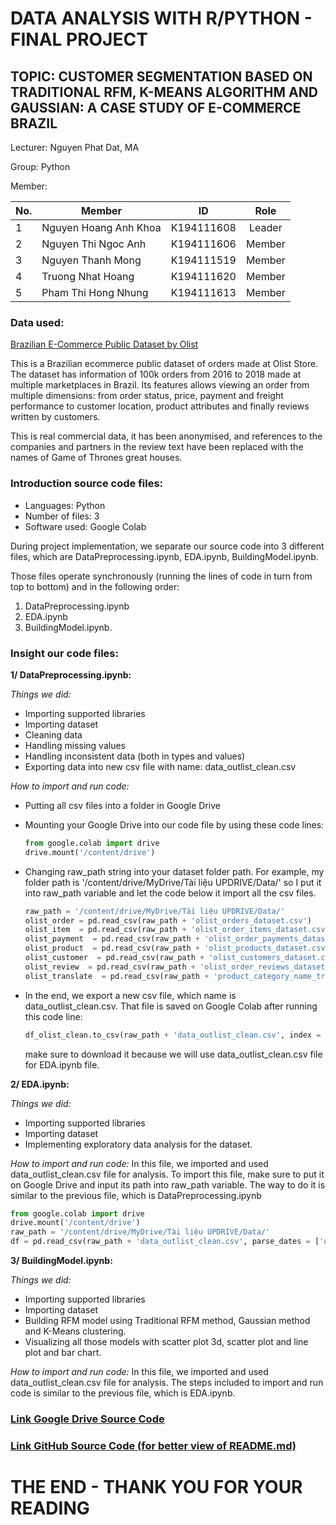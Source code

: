 # DATA ANALYSIS WITH R/PYTHON - FINAL PROJECT

## TOPIC: CUSTOMER SEGMENTATION BASED ON TRADITIONAL RFM, K-MEANS ALGORITHM AND GAUSSIAN: A CASE STUDY OF E-COMMERCE BRAZIL

Lecturer: Nguyen Phat Dat, MA

Group: Python

Member: 

| No. | Member                 | ID         | Role    | 
| --- | ---------------------- |:----------:|:-------:|
| 1   | Nguyen Hoang Anh Khoa  | K194111608 | Leader  | 
| 2   | Nguyen Thi Ngoc Anh    | K194111606 | Member  | 
| 3   | Nguyen Thanh Mong      | K194111519 | Member  | 
| 4   | Truong Nhat Hoang      | K194111620 | Member  | 
| 5   | Pham Thi Hong Nhung    | K194111613 | Member  | 

### Data used:

[Brazilian E-Commerce Public Dataset by Olist](https://www.kaggle.com/datasets/olistbr/brazilian-ecommerce)

This is a Brazilian ecommerce public dataset of orders made at Olist Store. The dataset has information of 100k orders from 2016 to 2018 made at multiple marketplaces in Brazil. Its features allows viewing an order from multiple dimensions: from order status, price, payment and freight performance to customer location, product attributes and finally reviews written by customers.

This is real commercial data, it has been anonymised, and references to the companies and partners in the review text have been replaced with the names of Game of Thrones great houses.

### Introduction source code files:

- Languages: Python
- Number of files: 3
- Software used: Google Colab

During project implementation, we separate our source code into 3 different files, which are DataPreprocessing.ipynb, EDA.ipynb, BuildingModel.ipynb. 

Those files operate synchronously (running the lines of code in turn from top to bottom) and in the following order: 

1. DataPreprocessing.ipynb
2. EDA.ipynb
3. BuildingModel.ipynb. 

### Insight our code files:

**1/ DataPreprocessing.ipynb:**

*Things we did:*   
- Importing supported libraries
- Importing dataset
- Cleaning data
- Handling missing values
- Handling inconsistent data (both in types and values)
- Exporting data into new csv file with name: data_outlist_clean.csv

*How to import and run code:*
- Putting all csv files into a folder in Google Drive
- Mounting your Google Drive into our code file by using these code lines:

    ```python
    from google.colab import drive
    drive.mount('/content/drive')
    ```
- Changing raw_path string into your dataset folder path. For example, my folder path is '/content/drive/MyDrive/Tài liệu UPDRIVE/Data/' so I put it into raw_path variable and let the code below it import all the csv files.

    ```python
    raw_path = '/content/drive/MyDrive/Tài liệu UPDRIVE/Data/'
    olist_order = pd.read_csv(raw_path + 'olist_orders_dataset.csv')
    olist_item  = pd.read_csv(raw_path + 'olist_order_items_dataset.csv')
    olist_payment  = pd.read_csv(raw_path + 'olist_order_payments_dataset.csv')
    olist_product  = pd.read_csv(raw_path + 'olist_products_dataset.csv')
    olist_customer  = pd.read_csv(raw_path + 'olist_customers_dataset.csv')
    olist_review  = pd.read_csv(raw_path + 'olist_order_reviews_dataset.csv')
    olist_translate  = pd.read_csv(raw_path + 'product_category_name_translation.csv')
    ```

- In the end, we export a new csv file, which name is data_outlist_clean.csv. That file is saved on Google Colab after running this code line:

    ```python
    df_olist_clean.to_csv(raw_path + 'data_outlist_clean.csv', index = False, date_format = '%Y-%m-%d')
    ```
  make sure to download it because we will use data_outlist_clean.csv file for EDA.ipynb file. 

**2/ EDA.ipynb:**

*Things we did:*   
- Importing supported libraries
- Importing dataset
- Implementing exploratory data analysis for the dataset.

*How to import and run code:* In this file, we imported and used data_outlist_clean.csv file for analysis. To import this file, make sure to put it on Google Drive and input its path into raw_path variable. The way to do it is similar to the previous file, which is DataPreprocessing.ipynb

```python
from google.colab import drive
drive.mount('/content/drive')
raw_path = '/content/drive/MyDrive/Tài liệu UPDRIVE/Data/'
df = pd.read_csv(raw_path + 'data_outlist_clean.csv', parse_dates = ['order_purchase_timestamp'] )
```
**3/ BuildingModel.ipynb:**

*Things we did:*   
- Importing supported libraries
- Importing dataset
- Building RFM model using Traditional RFM method, Gaussian method and K-Means clustering.
- Visualizing all those models with scatter plot 3d, scatter plot and line plot and bar chart.

*How to import and run code:*
In this file, we imported and used data_outlist_clean.csv file for analysis. The steps included to import and run code is similar to the previous file, which is EDA.ipynb.

### [Link Google Drive Source Code](https://github.com/khoanguyn1411/OlistStoreDA-Python.git)
### [Link GitHub Source Code (for better view of README.md)](https://drive.google.com/drive/folders/1YIj5807YJTV78pPRjq6H-YduXWdWaJmz?usp=sharing) 

# THE END - THANK YOU FOR YOUR READING
